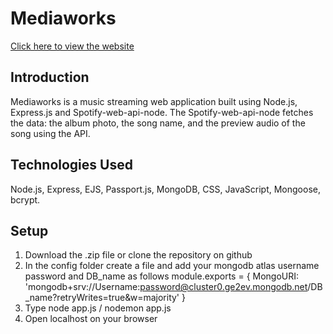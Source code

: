 # Mediaworks
[Click here to view the website]( https://mediaworks.glitch.me/home )
 
## Introduction
Mediaworks is a music streaming web application built using Node.js, Express.js and Spotify-web-api-node. The Spotify-web-api-node fetches the data: the album photo, the song name, and the preview audio of the song using the API.

## Technologies Used
Node.js, Express, EJS, Passport.js, MongoDB, CSS, JavaScript, Mongoose, bcrypt.

## Setup
1) Download the .zip file or clone the repository on github
2) In the config folder create a file and add your mongodb atlas username password and DB_name as follows
  module.exports = {
  MongoURI: 'mongodb+srv://Username:password@cluster0.ge2ev.mongodb.net/DB_name?retryWrites=true&w=majority'
}
5) Type node app.js / nodemon app.js
6) Open localhost on your browser

